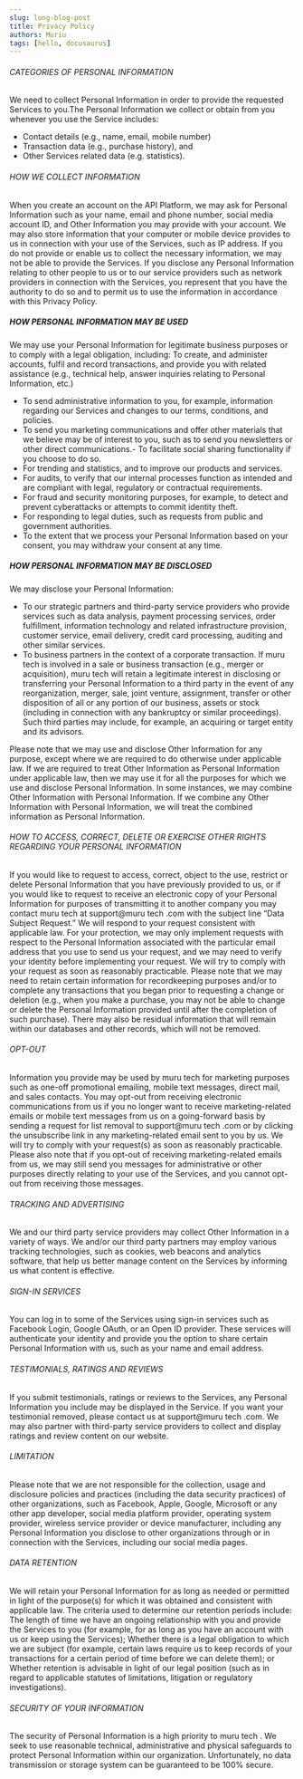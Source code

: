 ```yaml
---
slug: long-blog-post
title: Privacy Policy
authors: Muriu
tags: [hello, docusaurus]
---
```


###### CATEGORIES OF PERSONAL INFORMATION
We need to collect Personal Information in order to provide the requested Services to you.The Personal Information we collect or obtain from you whenever you use the Service includes:
- Contact details (e.g., name, email, mobile number)
- Transaction data (e.g., purchase history), and
- Other Services related data (e.g. statistics).
###### HOW WE COLLECT INFORMATION
When you create an account on the API Platform, we may ask for Personal Information such as your name, email and phone number, social media account ID, and Other Information you may provide with your account. We may also store information that your computer or mobile device provides to us in connection with your use of the Services, such as IP address.
If you do not provide or enable us to collect the necessary information, we may not be able to provide the Services. If you disclose any Personal Information relating to other people to us or to our service providers such as network providers in connection with the Services, you represent that you have the authority to do so and to permit us to use the information in accordance with this Privacy Policy.
##### HOW PERSONAL INFORMATION MAY BE USED
We may use your Personal Information for legitimate business purposes or to comply with a legal obligation, including:
To create, and administer accounts, fulfil and record transactions, and provide you with related assistance (e.g., technical help, answer inquiries relating to Personal Information, etc.)
- To send administrative information to you, for example, information regarding our Services and changes to our terms, conditions, and policies.
- To send you marketing communications and offer other materials that we believe may be of interest to you, such as to send you newsletters or other direct communications.- To facilitate social sharing functionality if you choose to do so.
- For trending and statistics, and to improve our products and services.
- For audits, to verify that our internal processes function as intended and are compliant with legal, regulatory or contractual requirements.
- For fraud and security monitoring purposes, for example, to detect and prevent cyberattacks or attempts to commit identity theft.
- For responding to legal duties, such as requests from public and government authorities.
- To the extent that we process your Personal Information based on your consent, you may withdraw your consent at any time.
##### HOW PERSONAL INFORMATION MAY BE DISCLOSED
We may disclose your Personal Information:
- To our strategic partners and third-party service providers who provide services such as data analysis, payment processing services, order fulfillment, information technology and related infrastructure provision, customer service, email delivery, credit card processing, auditing and other similar services.
- To business partners in the context of a corporate transaction. If muru tech  is involved in a sale or business transaction (e.g., merger or acquisition), muru tech  will retain a legitimate interest in disclosing or transferring your Personal Information to a third party in the event of any reorganization, merger, sale, joint venture, assignment, transfer or other disposition of all or any portion of our business, assets or stock (including in connection with any bankruptcy or similar proceedings). Such third parties may include, for example, an acquiring or target entity and its advisors.

Please note that we may use and disclose Other Information for any purpose, except where we are required to do otherwise under applicable law. If we are required to treat Other Information as Personal Information under applicable law, then we may use it for all the purposes for which we use and disclose Personal Information. In some instances, we may combine Other Information with Personal Information. If we combine any Other Information with Personal Information, we will treat the combined information as Personal Information.

###### HOW TO ACCESS, CORRECT, DELETE OR EXERCISE OTHER RIGHTS REGARDING YOUR PERSONAL INFORMATION
If you would like to request to access, correct, object to the use, restrict or delete Personal Information that you have previously provided to us, or if you would like to request to receive an electronic copy of your Personal Information for purposes of transmitting it to another company you may contact muru tech  at support@muru tech .com with the subject line “Data Subject Request.” We will respond to your request consistent with applicable law.
For your protection, we may only implement requests with respect to the Personal Information associated with the particular email address that you use to send us your request, and we may need to verify your identity before implementing your request. We will try to comply with your request as soon as reasonably practicable.
Please note that we may need to retain certain information for recordkeeping purposes and/or to complete any transactions that you began prior to requesting a change or deletion (e.g., when you make a purchase, you may not be able to change or delete the Personal Information provided until after the completion of such purchase). There may also be residual information that will remain within our databases and other records, which will not be removed.
 
 ###### OPT-OUT
Information you provide may be used by muru tech  for marketing purposes such as one-off promotional emailing, mobile text messages, direct mail, and sales contacts. You may opt-out from receiving electronic communications from us if you no longer want to receive marketing-related emails or mobile text messages from us on a going-forward basis by sending a request for list removal to support@muru tech .com or by clicking the unsubscribe link in any marketing-related email sent to you by us.
We will try to comply with your request(s) as soon as reasonably practicable. Please also note that if you opt-out of receiving marketing-related emails from us, we may still send you messages for administrative or other purposes directly relating to your use of the Services, and you cannot opt-out from receiving those messages.
###### TRACKING AND ADVERTISING
We and our third party service providers may collect Other Information in a variety of ways. We and/or our third party partners may employ various tracking technologies, such as cookies, web beacons and analytics software, that help us better manage content on the Services by informing us what content is effective.
###### SIGN-IN SERVICES
You can log in to some of the Services using sign-in services such as Facebook Login, Google OAuth, or an Open ID provider. These services will authenticate your identity and provide you the option to share certain Personal Information with us, such as your name and email address.
###### TESTIMONIALS, RATINGS AND REVIEWS
If you submit testimonials, ratings or reviews to the Services, any Personal Information you include may be displayed in the Service. If you want your testimonial removed, please contact us at support@muru tech .com. We may also partner with third-party service providers to collect and display ratings and review content on our website.
 
 ###### LIMITATION
Please note that we are not responsible for the collection, usage and disclosure policies and practices (including the data security practices) of other organizations, such as Facebook, Apple, Google, Microsoft or any other app developer, social media platform provider, operating system provider, wireless service provider or device manufacturer, including any Personal Information you disclose to other organizations through or in connection with the Services, including our social media pages.
###### DATA RETENTION
We will retain your Personal Information for as long as needed or permitted in light of the purpose(s) for which it was obtained and consistent with applicable law. The criteria used to determine our retention periods include:
The length of time we have an ongoing relationship with you and provide the Services to you (for example, for as long as you have an account with us or keep using the Services);
Whether there is a legal obligation to which we are subject (for example, certain laws require us to keep records of your transactions for a certain period of time before we can delete them); or
Whether retention is advisable in light of our legal position (such as in regard to applicable statutes of limitations, litigation or regulatory investigations).
###### SECURITY OF YOUR INFORMATION
The security of Personal Information is a high priority to muru tech . We seek to use reasonable technical, administrative and physical safeguards to protect Personal Information within our organization. Unfortunately, no data transmission or storage system can be guaranteed to be 100% secure.
 

